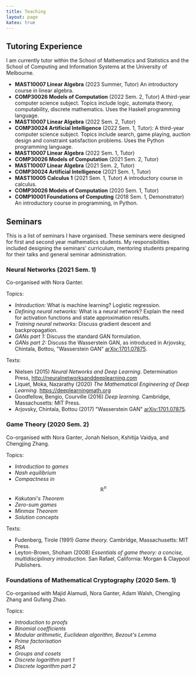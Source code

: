 ```yaml
---
title: Teaching
layout: page
katex: true
---
```


## Tutoring Experience 
I am currently tutor within the School of Mathematics and Statistics and the School
of Computing and Information Systems at the University of Melbourne.
- **MAST10007 Linear Algebra** (2023 Summer, Tutor) An introductory course in 
linear algebra.
- **COMP30026 Models of Computation** (2022 Sem. 2, Tutor) A third-year 
computer science subject. Topics include logic, automata theory, computability,
discrete mathematics. Uses the Haskell programming language.
- **MAST10007 Linear Algebra** (2022 Sem. 2, Tutor) 
- **COMP30024 Artificial Intelligence** (2022 Sem. 1, Tutor): A third-year computer 
science subject. Topics include search, game playing, auction design and constraint 
satisfaction problems. Uses the Python programming language.
- **MAST10007 Linear Algebra** (2022 Sem. 1, Tutor)
- **COMP30026 Models of Computation** (2021 Sem. 2, Tutor)
- **MAST10007 Linear Algebra** (2021 Sem. 2, Tutor)
- **COMP30024 Artificial Intelligence** (2021 Sem. 1, Tutor)
- **MAST10005 Calculus 1** (2021 Sem. 1, Tutor) A introductory course 
in calculus.
- **COMP30026 Models of Computation** (2020 Sem. 1, Tutor)
- **COMP10001 Foundations of Computing** (2018 Sem. 1, Demonstrator) An introductory 
course in programming, in Python.

## Seminars
This is a list of seminars I have organised. These seminars were designed for 
first and second year mathematics students. My responsibilities included 
designing the seminars' curriculum, mentoring students preparing for their talks
and general seminar administration.

### Neural Networks (2021 Sem. 1)
Co-organised with Nora Ganter.

Topics:
- *Introduction:* What is machine learning? Logistic regression.
- *Defining neural networks:* What is a neural network? Explain the need 
for activation functions and state approximation results.
- *Training neural networks:* Discuss gradient descent and backpropagation. 
- *GANs part 1:* Discuss the standard GAN formulation.
- *GANs part 2:* Discuss the Wasserstein GAN, as introduced in Arjovsky, Chintala, Bottou, "Wasserstein GAN" [arXiv:1701.07875](http://arxiv.org/abs/1701.07875).

Texts:
- Nielsen (2015) *Neural Networks and Deep Learning*. Determination Press, <http://neuralnetworksanddeeplearning.com>
- Liquet, Moka, Nazarathy (2020) *The Mathematical Engineering of Deep Learning*. <https://deeplearningmath.org>
- Goodfellow, Bengio, Courville (2016) *Deep learning*. Cambridge, Massachusetts: MIT Press.
- Arjovsky, Chintala, Bottou (2017) "Wasserstein GAN" [arXiv:1701.07875](http://arxiv.org/abs/1701.07875).
 

### Game Theory (2020 Sem. 2)
Co-organised with Nora Ganter, Jonah Nelson, Kshitija Vaidya, and Chengjing Zhang.

Topics:
- *Introduction to games*
- *Nash equilibrium*
- *Compactness in* $$\mathbb{R}^n$$
- *Kakutani's Theorem*
- *Zero-sum games*
- *Minmax Theorem*
- *Solution concepts*

Texts:
- Fudenberg, Tirole (1991) *Game theory.* Cambridge, Massachusetts: MIT Press.
- Leyton-Brown, Shoham (2008) *Essentials of game theory: a concise, multidisciplinary introduction.* San Rafael, California: Morgan & Claypool Publishers. 

### Foundations of Mathematical Cryptography (2020 Sem. 1)
Co-organised with Majid Alamudi, Nora Ganter, Adam Walsh, Chengjing Zhang and Gufang Zhao. 

Topics:
- *Introduction to proofs*
- *Binomial coefficients*
- *Modular arithmetic, Euclidean algorithm, Bezout's Lemma*
- *Prime factorisation*
- *RSA*
- *Groups and cosets*
- *Discrete logarithm part 1*
- *Discrete logarithm part 2*

